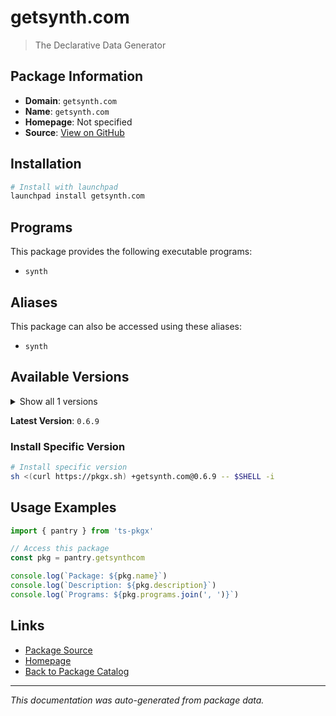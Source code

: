 # getsynth.com

> The Declarative Data Generator

## Package Information

- **Domain**: `getsynth.com`
- **Name**: `getsynth.com`
- **Homepage**: Not specified
- **Source**: [View on GitHub](https://github.com/pkgxdev/pantry/tree/main/projects/getsynth.com/package.yml)

## Installation

```bash
# Install with launchpad
launchpad install getsynth.com
```

## Programs

This package provides the following executable programs:

- `synth`

## Aliases

This package can also be accessed using these aliases:

- `synth`

## Available Versions

<details>
<summary>Show all 1 versions</summary>

- `0.6.9`

</details>

**Latest Version**: `0.6.9`

### Install Specific Version

```bash
# Install specific version
sh <(curl https://pkgx.sh) +getsynth.com@0.6.9 -- $SHELL -i
```

## Usage Examples

```typescript
import { pantry } from 'ts-pkgx'

// Access this package
const pkg = pantry.getsynthcom

console.log(`Package: ${pkg.name}`)
console.log(`Description: ${pkg.description}`)
console.log(`Programs: ${pkg.programs.join(', ')}`)
```

## Links

- [Package Source](https://github.com/pkgxdev/pantry/tree/main/projects/getsynth.com/package.yml)
- [Homepage](#)
- [Back to Package Catalog](../package-catalog.md)

---

*This documentation was auto-generated from package data.*

